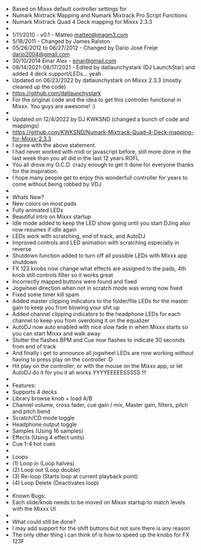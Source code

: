 - Based on Mixxx default controller settings for
- Numark Mixtrack Mapping and Numark Mixtrack Pro Script Functions
- Numark Mixtrack Quad 4 Deck mapping for Mixxx 2.3.3
-
- 1/11/2010 - v0.1 - Matteo <matteo@magm3.com>
- 5/18/2011 - Changed by James Ralston 
- 05/26/2012 to 06/27/2012 - Changed by Darío José Freije <dario2004@gmail.com>
- 30/10/2014  Einar Alex - einar@gmail.com
- 08/14/2021-08/17/2021 - Edited by datlaunchystark (DJ LaunchStar) and added 4 deck support/LEDs... yeah.
- Updated on 06/23/2022 by datlaunchystark on Mixxx 2.3.3 (mostly cleaned up the code)
- https://github.com/datlaunchystark
- For the original code and the idea to get this controller functional in Mixxx. You guys are awesome! :)
-
- Updated on 12/4/2022 by DJ KWKSND (changed a bunch of code and mappings) 
- https://github.com/KWKSND/Numark-Mixtrack-Quad-4-Deck-mapping-for-Mixxx-2.3.3
- I agree with the above statement.
- I had never worked with midi or javascript before, still more done in the last week than you all did in the last 12 years ROFL
- You all drove my O.C.D. crazy enough to get it done for everyone thanks for the inspiration.
- I hope many people get to enjoy this wonderfull controller for years to come without being robbed by VDJ
- 
- Whats New?
-  New colors on most pads
-  Fully animated LEDs
-  Beautiful intro on Mixxx startup
-  Idle mode added to keep the LED show going until you start DJing also now resumes if idle again
-  LEDs work with scratching, end of track, and AutoDJ
-  Improved controls and LED animation with scratching especially in reverse
-  Shutdown function added to turn off all possible LEDs with Mixxx app shutdown
-  FX 123 knobs now change what effects are assigned to the pads, 4th knob still controls filter so it works great
-  Incorrectly mapped buttons were found and fixed
-  Jogwheel direction when not in scratch mode was wrong now fixed
-  Fixed some timer kill spam
-  Added master clipping indicators to the folder/file LEDs for the master gain to keep you from blowing your shit up
-  Added channel clipping indicators to the headphone LEDs for each channel to keep you from overdoing it on the equalizer 
-  AutoDJ now auto enabled with nice slow fade in when Mixxx starts so you can start Mixxx and walk away
-  Stutter the flashes BPM and Cue now flashes to indicate 30 seconds from end of track
-  And finally i get to announce all jogwheel LEDs are now working without having to press play on the controller :D
-  Hit play on the controller, or with the mouse on the Mixxx app, or let AutoDJ do it for you it all works YYYYEEEEESSSSS !!!
-
- Features:
-  Supports 4 decks
-  Library browse knob + load A/B
-  Channel volume, cross fader, cue gain / mix, Master gain, filters, pitch and pitch bend
-  Scratch/CD mode toggle
-  Headphone output toggle
-  Samples (Using 16 samples)
-  Effects (Using 4 effect units)
-  Cue 1-4 hot cues
-
- Loops
-  (1) Loop in (Loop halves)
-  (2) Loop out (Loop double)
-  (3) Re-loop (Starts loop at current playback point)
-  (4) Loop Delete (Deactivates loop)
-
- Known Bugs:
-  Each slide/knob needs to be moved on Mixxx startup to match levels with the Mixxx UI
-
- What could still be done?
-  I may add support for the shift buttons but not sure there is any reason 
-  The only other thing i can think of is how to speed up the knobs for FX 123F
